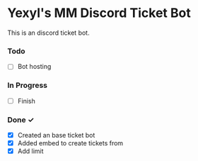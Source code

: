# Yexyl's MM Discord Ticket Bot

This is an discord ticket bot.

### Todo

- [ ] Bot hosting

### In Progress

- [ ] Finish

### Done ✓

- [x] Created an base ticket bot
- [x] Added embed to create tickets from
- [x] Add limit
